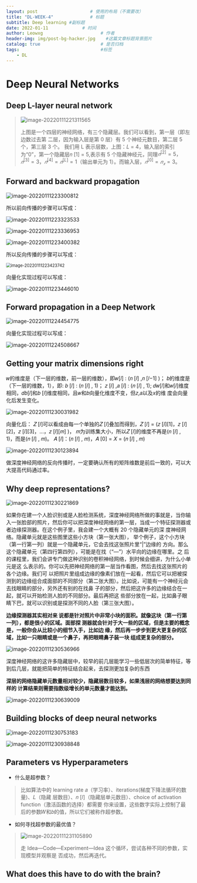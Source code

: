 ```yaml
---
layout: post                    # 使用的布局（不需要改）
title: "DL-WEEK-4"              # 标题 
subtitle: Deep learning #副标题
date: 2022-01-11             # 时间
author: Leowxg                      # 作者
header-img: img/post-bg-hacker.jpg    #这篇文章标题背景图片
catalog: true                       # 是否归档
tags:                               #标签
    - DL
---
```


# Deep Neural Networks

## Deep L-layer neural network

> ![image-20220111221311565](https://s2.loli.net/2022/01/11/GWsLaD9ObZTEt8q.png)
>
> 上图是一个四层的神经网络，有三个隐藏层。我们可以看到，第一层（即左边数过去第 二层，因为输入层是第 0 层）有 5 个神经元数目，第二层 5 个，第三层 3 个。 我们用 L 表示层数，上图：𝐿 = 4，输入层的索引为“0”，第一个隐藏层𝑛 [1] = 5,表示有 5 个隐藏神经元，同理$𝑛^{[2]} = 5，𝑛^{[3]} = 3$，$𝑛 ^{[4]}=𝑛 ^{[L]} = 1$（输出单元为 1）。而输入层，$𝑛 ^{[0]} = 𝑛_𝑥 = 3$。

## Forward and backward propagation

![image-20220111223300812](https://s2.loli.net/2022/01/11/qwP7C3JajX45huI.png)

所以前向传播的步骤可以写成：

![image-20220111223323533](https://s2.loli.net/2022/01/11/hGiXkf8dI3AvoS1.png)

![image-20220111223336953](https://s2.loli.net/2022/01/11/eg9vDK32OHBE6uw.png)

![image-20220111223400382](https://s2.loli.net/2022/01/11/aD32bVxO8Y5hjcs.png)

所以反向传播的步骤可以写成：

<img src="https://s2.loli.net/2022/01/11/9xyQRwgDsvMG2tl.png" alt="image-20220111223423742" style="zoom:80%;" />

向量化实现过程可以写成：

![image-20220111223446010](https://s2.loli.net/2022/01/11/I5tuvl3yONjUTiK.png)

## Forward propagation in a Deep  Network

![image-20220111224454775](https://s2.loli.net/2022/01/11/sG4a6Scq3xyudLz.png)

向量化实现过程可以写成：

![image-20220111224508667](https://s2.loli.net/2022/01/11/zSU5ulNLnQGtIE3.png)

## Getting your matrix dimensions right

𝑤的维度是（下一层的维数，前一层的维数），即𝑤[𝑙] : (𝑛 [𝑙] ,𝑛 [𝑙−1] )； 𝑏的维度是（下一层的维数，1），即: 𝑏 [𝑙] : (𝑛 [𝑙] , 1)； 𝑧 [𝑙] ,𝑎 [𝑙] : (𝑛 [𝑙] , 1); 𝑑𝑤[𝑙]和𝑤[𝑙]维度相同，𝑑𝑏[𝑙]和𝑏 [𝑙]维度相同，且𝑤和𝑏向量化维度不变，但𝑧,𝑎以及𝑥的维 度会向量化后发生变化。

![image-20220111230031982](https://s2.loli.net/2022/01/11/TsRbkLDBzV6GIOa.png)

向量化后： 𝑍 [𝑙]可以看成由每一个单独的𝑍 [𝑙]叠加而得到，𝑍 [𝑙] = (𝑧 [𝑙][1]，𝑧 [𝑙][2]，𝑧 [𝑙][3]，…，𝑧 [𝑙][𝑚] )， 𝑚为训练集大小，所以𝑍 [𝑙]的维度不再是(𝑛 [𝑙] , 1)，而是(𝑛 [𝑙] , 𝑚)。 𝐴 [𝑙]：(𝑛 [𝑙] , 𝑚)，𝐴 [0] = 𝑋 = (𝑛 [𝑙] , 𝑚)

![image-20220111230123894](https://s2.loli.net/2022/01/11/pxZscWFyPC7aKRt.png)

做深度神经网络的反向传播时，一定要确认所有的矩阵维数是前后一致的，可以大 大提高代码通过率。

## Why deep representations?

![image-20220111230221869](https://s2.loli.net/2022/01/11/DbA5l6cRUCrWSoT.png)

如果你在建一个人脸识别或是人脸检测系统，深度神经网络所做的事就是，当你输入一张脸部的照片，然后你可以把深度神经网络的第一层，当成一个特征探测器或者边缘探测器。在这个例子里，我会建一个大概有 20 个隐藏单元的深 度神经网络。隐藏单元就是这些图里这些小方块（第一张大图）， 举个例子，这个小方块（第一行第一列）就是一个隐藏单元，它会去找这张照片里“|”边缘的 方向。那么这个隐藏单元（第四行第四列），可能是在找（“—”）水平向的边缘在哪里。之 后的课程里，我们会讲专门做这种识别的卷积神经网络，到时候会细讲，为什么小单元是这 么表示的。你可以先把神经网络的第一层当作看图，然后去找这张照片的各个边缘。我们可 以把照片里组成边缘的像素们放在一起看，然后它可以把被探测到的边缘组合成面部的不同部分（第二张大图）。比如说，可能有一个神经元会去找眼睛的部分，另外还有别的在找鼻 子的部分，然后把这许多的边缘结合在一起，就可以开始检测人脸的不同部分。最后再把这 些部分放在一起，比如鼻子眼睛下巴，就可以识别或是探测不同的人脸（第三张大图）。

**边缘探测器其实相对来 说都是针对照片中非常小块的面积。就像这块（第一行第一列），都是很小的区域。面部探 测器就会针对于大一些的区域，但是主要的概念是，一般你会从比较小的细节入手，比如边 缘，然后再一步步到更大更复杂的区域，比如一只眼睛或是一个鼻子，再把眼睛鼻子装一块 组成更复杂的部分。**

![image-20220111230536966](https://s2.loli.net/2022/01/11/v4ADCb1eQxdE3lu.png)

深度神经网络的这许多隐藏层中，较早的前几层能学习一些低层次的简单特征，等 到后几层，就能把简单的特征结合起来，去探测更加复杂的东西

**深层的网络隐藏单元数量相对较少，隐藏层数目较多，如果浅层的网络想要达到同样的 计算结果则需要指数级增长的单元数量才能达到。**

![image-20220111230639009](https://s2.loli.net/2022/01/11/DxcKrh5NgZq6UmS.png)

## Building blocks of deep neural networks

![image-20220111230753183](https://s2.loli.net/2022/01/11/vg1wEzJy3iKIodG.png)



![image-20220111230938848](https://s2.loli.net/2022/01/11/yUFRPLgW5wDAp8f.png)

## Parameters vs Hyperparameters

- 什么是超参数？

> 比如算法中的 learning rate 𝑎（学习率）、iterations(梯度下降法循环的数量)、𝐿（隐藏 层数目）、𝑛 [𝑙]（隐藏层单元数目）、choice of activation function（激活函数的选择）都需要 你来设置，这些数字实际上控制了最后的参数𝑊和𝑏的值，所以它们被称作超参数。

- 如何寻找超参数的最优值？

> ![image-20220111231105890](https://s2.loli.net/2022/01/11/PE1uLFtCMWTNygq.png)
>
> 走 Idea—Code—Experiment—Idea 这个循环，尝试各种不同的参数，实现模型并观察是 否成功，然后再迭代。

## What does this have to do with  the brain?